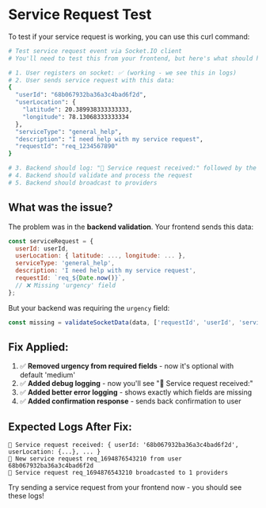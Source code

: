 # Service Request Test

To test if your service request is working, you can use this curl command:

```bash
# Test service request event via Socket.IO client
# You'll need to test this from your frontend, but here's what should happen:

# 1. User registers on socket: ✅ (working - we see this in logs)
# 2. User sends service request with this data:
{
  "userId": "68b067932ba36a3c4bad6f2d",
  "userLocation": {
    "latitude": 20.389938333333333,
    "longitude": 78.13068333333334
  },
  "serviceType": "general_help",
  "description": "I need help with my service request",
  "requestId": "req_1234567890"
}

# 3. Backend should log: "🚨 Service request received:" followed by the data
# 4. Backend should validate and process the request
# 5. Backend should broadcast to providers
```

## What was the issue?

The problem was in the **backend validation**. Your frontend sends this data:
```javascript
const serviceRequest = {
  userId: userId,
  userLocation: { latitude: ..., longitude: ... },
  serviceType: 'general_help',
  description: 'I need help with my service request',
  requestId: `req_${Date.now()}`,
  // ❌ Missing 'urgency' field
};
```

But your backend was requiring the `urgency` field:
```javascript
const missing = validateSocketData(data, ['requestId', 'userId', 'serviceType', 'description', 'userLocation', 'urgency']);
```

## Fix Applied:

1. ✅ **Removed urgency from required fields** - now it's optional with default 'medium'
2. ✅ **Added debug logging** - now you'll see "🚨 Service request received:" 
3. ✅ **Added better error logging** - shows exactly which fields are missing
4. ✅ **Added confirmation response** - sends back confirmation to user

## Expected Logs After Fix:

```
🚨 Service request received: { userId: '68b067932ba36a3c4bad6f2d', userLocation: {...}, ... }
🚨 New service request req_1694876543210 from user 68b067932ba36a3c4bad6f2d
📢 Service request req_1694876543210 broadcasted to 1 providers
```

Try sending a service request from your frontend now - you should see these logs!